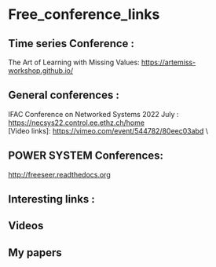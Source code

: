 # Free_conference_links

## Time series Conference :
The Art of Learning with Missing Values: https://artemiss-workshop.github.io/
## General conferences :

IFAC Conference on Networked Systems 2022 July : https://necsys22.control.ee.ethz.ch/home \
[Video links]: https://vimeo.com/event/544782/80eec03abd \
## POWER SYSTEM Conferences:

http://freeseer.readthedocs.org
## Interesting links :

## Videos

## My papers

[freeseer-logo]: http://i.imgur.com/tqivk.png

